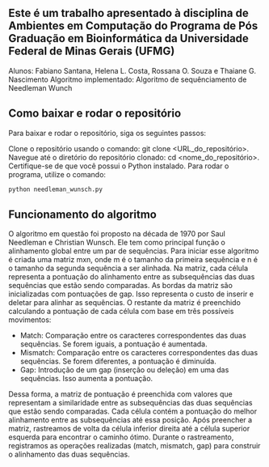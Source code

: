 ## Este é um trabalho apresentado à disciplina de Ambientes em Computação do Programa de Pós Graduação em Bioinformática da Universidade Federal de Minas Gerais (UFMG)
Alunos: Fabiano Santana, Helena L. Costa, Rossana O. Souza e Thaiane G. Nascimento
Algoritmo implementado: Algoritmo de sequênciamento de Needleman Wunch  

## Como baixar e rodar o repositório

Para baixar e rodar o repositório, siga os seguintes passos:

Clone o repositório usando o comando: git clone <URL_do_repositório>.  
Navegue até o diretório do repositório clonado: cd <nome_do_repositório>.  
Certifique-se de que você possui o Python instalado. Para rodar o programa, utilize o comando:  
```sh 
python needleman_wunsch.py
```
## Funcionamento do algoritmo
O algoritmo em questão foi proposto na década de 1970 por Saul Needleman e Christian Wunsch. Ele tem como principal função o alinhamento global entre um par de sequências. Para iniciar esse  algoritmo é criada uma matriz mxn, onde m é o tamanho da primeira sequência e n é o tamanho da segunda sequência a ser alinhada. 
Na matriz, cada célula representa a pontuação do alinhamento entre as subsequências das duas sequências que estão sendo comparadas. As bordas da matriz são inicializadas com pontuações de gap. Isso representa o custo de inserir e deletar para alinhar as sequências. O restante da matriz  é preenchido calculando a pontuação de cada célula com base em três possíveis movimentos:

* Match: Comparação entre os caracteres correspondentes das duas sequências. Se forem iguais, a pontuação é aumentada.
* Mismatch: Comparação entre os caracteres correspondentes das duas sequências. Se forem diferentes, a pontuação é diminuída.
* Gap: Introdução de um gap (inserção ou deleção) em uma das sequências. Isso aumenta a pontuação.
  
Dessa forma, a matriz de pontuação é preenchida com valores que representam a similaridade entre as subsequências das duas sequências que estão sendo comparadas. Cada célula contém a pontuação do melhor alinhamento entre as subsequências até essa posição. Após preencher a matriz, rastreamos de volta da célula inferior direita até a célula superior esquerda para encontrar o caminho ótimo. Durante o rastreamento, registramos as operações realizadas (match, mismatch, gap) para construir o alinhamento das duas sequências.
